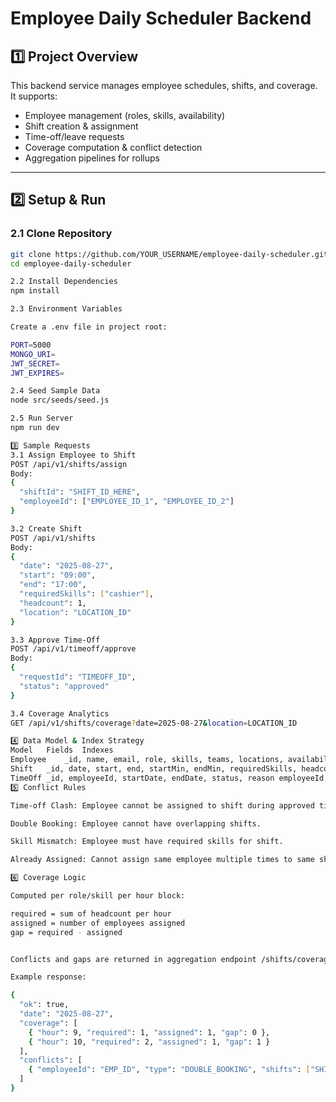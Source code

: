# Employee Daily Scheduler Backend

## 1️⃣ Project Overview
This backend service manages employee schedules, shifts, and coverage. It supports:
- Employee management (roles, skills, availability)
- Shift creation & assignment
- Time-off/leave requests
- Coverage computation & conflict detection
- Aggregation pipelines for rollups

---

## 2️⃣ Setup & Run

### 2.1 Clone Repository
```bash
git clone https://github.com/YOUR_USERNAME/employee-daily-scheduler.git
cd employee-daily-scheduler

2.2 Install Dependencies
npm install

2.3 Environment Variables

Create a .env file in project root:

PORT=5000
MONGO_URI=
JWT_SECRET=
JWT_EXPIRES=

2.4 Seed Sample Data
node src/seeds/seed.js

2.5 Run Server
npm run dev

3️⃣ Sample Requests
3.1 Assign Employee to Shift
POST /api/v1/shifts/assign
Body:
{
  "shiftId": "SHIFT_ID_HERE",
  "employeeId": ["EMPLOYEE_ID_1", "EMPLOYEE_ID_2"]
}

3.2 Create Shift
POST /api/v1/shifts
Body:
{
  "date": "2025-08-27",
  "start": "09:00",
  "end": "17:00",
  "requiredSkills": ["cashier"],
  "headcount": 1,
  "location": "LOCATION_ID"
}

3.3 Approve Time-Off
POST /api/v1/timeoff/approve
Body:
{
  "requestId": "TIMEOFF_ID",
  "status": "approved"
}

3.4 Coverage Analytics
GET /api/v1/shifts/coverage?date=2025-08-27&location=LOCATION_ID

4️⃣ Data Model & Index Strategy
Model	Fields	Indexes
Employee	_id, name, email, role, skills, teams, locations, availability, employmentType	email (unique), locations, teams
Shift	_id, date, start, end, startMin, endMin, requiredSkills, headcount, assignedEmployees, location	date, location, assignedEmployees
TimeOff	_id, employeeId, startDate, endDate, status, reason	employeeId, startDate, endDate, status
5️⃣ Conflict Rules

Time-off Clash: Employee cannot be assigned to shift during approved time-off.

Double Booking: Employee cannot have overlapping shifts.

Skill Mismatch: Employee must have required skills for shift.

Already Assigned: Cannot assign same employee multiple times to same shift.

6️⃣ Coverage Logic

Computed per role/skill per hour block:

required = sum of headcount per hour
assigned = number of employees assigned
gap = required - assigned


Conflicts and gaps are returned in aggregation endpoint /shifts/coverage.

Example response:

{
  "ok": true,
  "date": "2025-08-27",
  "coverage": [
    { "hour": 9, "required": 1, "assigned": 1, "gap": 0 },
    { "hour": 10, "required": 2, "assigned": 1, "gap": 1 }
  ],
  "conflicts": [
    { "employeeId": "EMP_ID", "type": "DOUBLE_BOOKING", "shifts": ["SHIFT_ID1","SHIFT_ID2"] }
  ]
}
